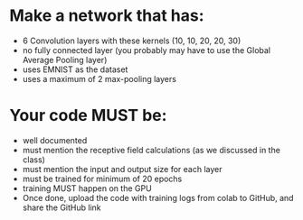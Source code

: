 # Make a network that has:
- 6 Convolution layers with these kernels (10, 10, 20, 20, 30)
- no fully connected layer (you probably may have to use the Global Average Pooling layer)
- uses EMNIST as the dataset
- uses a maximum of 2 max-pooling layers
# Your code MUST be:
- well documented
- must mention the receptive field calculations (as we discussed in the class)
- must mention the input and output size for each layer
- must be trained for minimum of 20 epochs
- training MUST happen on the GPU
- Once done, upload the code with training logs from colab to GitHub, and share the GitHub link
